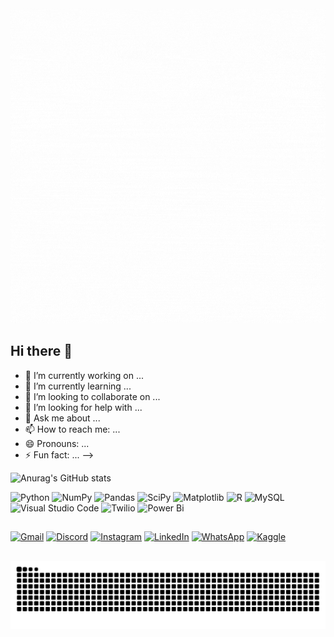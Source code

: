 <img src="images/Hello.gif" alt="Hello I'm Ashton" />


## Hi there 👋
- 🔭 I’m currently working on ...
- 🌱 I’m currently learning ...
- 👯 I’m looking to collaborate on ...
- 🤔 I’m looking for help with ...
- 💬 Ask me about ...
- 📫 How to reach me: ...
- 😄 Pronouns: ...
- ⚡ Fun fact: ...
-->
<!-- tutorial: https://github.com/anuraghazra/github-readme-stats/blob/master/docs/readme_pt-BR.md --> 
![Anurag's GitHub stats](https://github-readme-stats.vercel.app/api?username=asegnibo&count_private=true&show_icons=true&theme=gotham&include_all_commits=true)
<!--[Top Langs](https://github-readme-stats.vercel.app/api/top-langs/?username=asegnibo&layout=compact)"-->

![Python](https://img.shields.io/badge/python-3670A0?style=for-the-badge&logo=python&logoColor=ffdd54)
![NumPy](https://img.shields.io/badge/numpy-%23013243.svg?style=for-the-badge&logo=numpy&logoColor=white)
![Pandas](https://img.shields.io/badge/pandas-%23150458.svg?style=for-the-badge&logo=pandas&logoColor=white)
![SciPy](https://img.shields.io/badge/SciPy-%230C55A5.svg?style=for-the-badge&logo=scipy&logoColor=%white)
![Matplotlib](https://img.shields.io/badge/Matplotlib-%23ffffff.svg?style=for-the-badge&logo=Matplotlib&logoColor=black)
![R](https://img.shields.io/badge/r-%23276DC3.svg?style=for-the-badge&logo=r&logoColor=white)
![MySQL](https://img.shields.io/badge/mysql-4479A1.svg?style=for-the-badge&logo=mysql&logoColor=white)
![Visual Studio Code](https://img.shields.io/badge/Visual%20Studio%20Code-0078d7.svg?style=for-the-badge&logo=visual-studio-code&logoColor=white)
![Twilio](https://img.shields.io/badge/Twilio-F22F46?style=for-the-badge&logo=Twilio&logoColor=white)
![Power Bi](https://img.shields.io/badge/power_bi-F2C811?style=for-the-badge&logo=powerbi&logoColor=black)

##         

[![Gmail](https://img.shields.io/badge/Gmail-D14836?style=for-the-badge&logo=gmail&logoColor=white)](mailto:ashton.segnibo@usp.br)
[![Discord](https://img.shields.io/badge/Discord-%235865F2.svg?style=for-the-badge&logo=discord&logoColor=white)](https://discord.gg/7xRF7qRZ)
[![Instagram](https://img.shields.io/badge/Instagram-%23E4405F.svg?style=for-the-badge&logo=Instagram&logoColor=white)](https://instagram.com/asegnibo)
[![LinkedIn](https://img.shields.io/badge/linkedin-%230077B5.svg?style=for-the-badge&logo=linkedin&logoColor=white)](https://www.linkedin.com/in/asegnibo/)
[![WhatsApp](https://img.shields.io/badge/WhatsApp-25D366?style=for-the-badge&logo=whatsapp&logoColor=white)](https://wa.me/5511947761508)
[![Kaggle](https://img.shields.io/badge/Kaggle-035a7d?style=for-the-badge&logo=kaggle&logoColor=white)](https://www.kaggle.com/asegnibo)

##

<picture>
  <source media="(prefers-color-scheme: dark)" srcset="https://raw.githubusercontent.com/asegnibo/asegnibo/output/github-contribution-grid-snake-dark.svg">
  <source media="(prefers-color-scheme: light)" srcset="https://raw.githubusercontent.com/asegnibo/asegnibo/output/github-contribution-grid-snake.svg">
  <img alt="github contribution grid snake animation" src="https://raw.githubusercontent.com/asegnibo/asegnibo/output/github-contribution-grid-snake.svg">
</picture>

